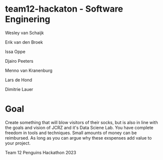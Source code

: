 # team12-hackaton - Software Enginering

Wesley van Schaijk

Erik van den Broek

Issa Oppe

Djairo Peeters

Menno van Kranenburg

Lars de Hond

Dimitrie Lauer

# Goal
Create something that will blow visitors of their socks, but is also in line with the goals and vision of JCRZ and it's Data Sciene Lab.
You have complete freedom in tools and techniques. Small amounts of money can be reimbursed. As long as you can argue why these exspenses add value to your project.


Team 12 Penguins Hackathon 2023
